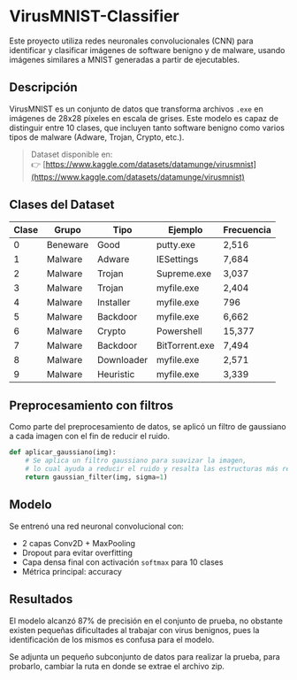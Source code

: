 # VirusMNIST-Classifier

Este proyecto utiliza redes neuronales convolucionales (CNN) para identificar y clasificar imágenes de software benigno y de malware, usando imágenes similares a MNIST generadas a partir de ejecutables.

## Descripción

VirusMNIST es un conjunto de datos que transforma archivos `.exe` en imágenes de 28x28 píxeles en escala de grises. Este modelo es capaz de distinguir entre 10 clases, que incluyen tanto software benigno como varios tipos de malware (Adware, Trojan, Crypto, etc.).

> Dataset disponible en:  
👉 [https://www.kaggle.com/datasets/datamunge/virusmnist](https://www.kaggle.com/datasets/datamunge/virusmnist)

## Clases del Dataset

| Clase | Grupo    | Tipo       | Ejemplo        | Frecuencia |
|-------|----------|------------|----------------|------------|
| 0     | Beneware | Good       | putty.exe      | 2,516      |
| 1     | Malware  | Adware     | IESettings     | 7,684      |
| 2     | Malware  | Trojan     | Supreme.exe    | 3,037      |
| 3     | Malware  | Trojan     | myfile.exe     | 2,404      |
| 4     | Malware  | Installer  | myfile.exe     |   796      |
| 5     | Malware  | Backdoor   | myfile.exe     | 6,662      |
| 6     | Malware  | Crypto     | Powershell     | 15,377     |
| 7     | Malware  | Backdoor   | BitTorrent.exe | 7,494      |
| 8     | Malware  | Downloader | myfile.exe     | 2,571      |
| 9     | Malware  | Heuristic  | myfile.exe     | 3,339      |

## Preprocesamiento con filtros
Como parte del preprocesamiento de datos, se aplicó un filtro de gaussiano a cada imagen con el fin de reducir el ruido. 
```python
def aplicar_gaussiano(img):
    # Se aplica un filtro gaussiano para suavizar la imagen,
    # lo cual ayuda a reducir el ruido y resalta las estructuras más relevantes.
    return gaussian_filter(img, sigma=1)
```

## Modelo

Se entrenó una red neuronal convolucional con:

- 2 capas Conv2D + MaxPooling
- Dropout para evitar overfitting
- Capa densa final con activación `softmax` para 10 clases
- Métrica principal: accuracy

## Resultados
El modelo alcanzó 87% de precisión en el conjunto de prueba, no obstante existen pequeñas dificultades al trabajar con virus benignos, pues la identificación de los mismos es confusa para el modelo. 

Se adjunta un pequeño subconjunto de datos para realizar la prueba, para probarlo, cambiar la ruta en donde se extrae el archivo zip.



